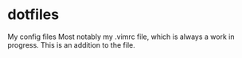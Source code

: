 dotfiles
========

My config files
Most notably my .vimrc file, which is always a work in progress.
This is an addition to the file.
